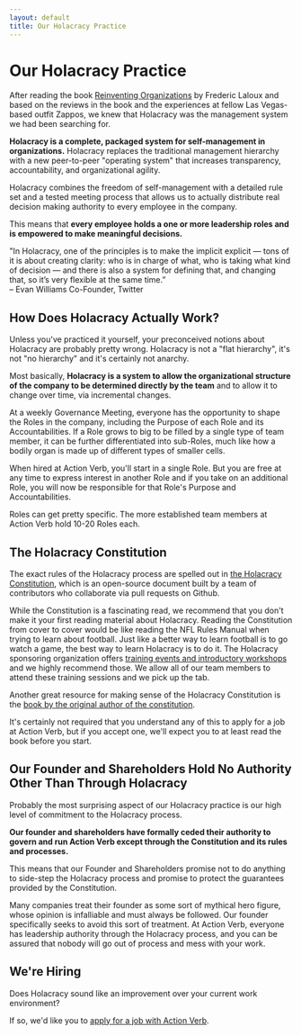 ```yaml
---
layout: default
title: Our Holacracy Practice
---
```


# Our Holacracy Practice

After reading the book
[Reinventing Organizations](http://www.reinventingorganizations.com/)
by Frederic Laloux and based on the reviews in the book and the
experiences at fellow Las Vegas-based outfit Zappos,  we knew that
Holacracy was the management system we had been searching for.

**Holacracy is a complete, packaged system for self-management in
organizations.** Holacracy replaces the traditional management hierarchy
with a new peer-to-peer &quot;operating system&quot; that increases transparency,
accountability, and organizational agility.

Holacracy combines the freedom of self-management with a detailed rule
set and a tested meeting process that allows us to actually distribute
real decision making authority to every employee in the company.

This means that **every employee holds a one or more leadership roles and
is empowered to make meaningful decisions.**

<div class="quote">&quot;In Holacracy, one of the principles is to make
the implicit explicit — tons of it is about creating clarity: who is in
charge of what, who is taking what kind of decision — and there is also
a system for defining that, and changing that, so it’s very flexible
at the same time.”<br />&ndash; Evan Williams Co-Founder, Twitter</div>


## How Does Holacracy Actually Work?

Unless you've practiced it yourself, your preconceived notions about
Holacracy are probably pretty wrong.  Holacracy is not a &quot;flat
hierarchy&quot;, it's not &quot;no hierarchy&quot; and it's certainly
not anarchy.

Most basically, **Holacracy is a system to allow the organizational structure
of the company to be determined directly by the team** and to allow it to
change over time, via incremental changes.

At a weekly Governance Meeting, everyone has the opportunity to shape
the Roles in the company, including the Purpose of each Role and its
Accountabilities.  If a Role grows to big to be filled by a single type
of team member, it can be further differentiated into sub-Roles, much like
how a bodily organ is made up of different types of smaller cells.

When hired at Action Verb, you'll start in a single Role.  But you are
free at any time to express interest in another Role and if you take on
an additional Role, you will now be responsible for that Role's Purpose
and Accountabilities.

Roles can get pretty specific.
The more established team members at Action Verb hold 10-20 Roles each.


## The Holacracy Constitution

The exact rules of the Holacracy process are spelled out in <a
href="http://www.holacracy.org/constitution"
target="_blank">the Holacracy Constitution</a>, which is an open-source
document built by a team of contributors who collaborate via pull
requests on Github.

While the Constitution is a fascinating read, we recommend that you don't
make it your first reading material about Holacracy.  Reading the
Constitution from cover to cover would be like reading the NFL Rules
Manual when trying to learn about football.  Just like a better way to
learn football is to go watch a game, the best way to learn Holacracy is
to do it.  The Holacracy sponsoring organization offers <a
href="http://www.holacracy.org/events" target="_blank">training
events and introductory workshops</a> and we highly recommend those.  We
allow all of our team members to attend these training sessions and we
pick up the tab.

Another great resource for making sense of the Holacracy Constitution is
the <a href="https://www.amazon.com/dp/B00PF6QM6K/" target="_blank">book by the original author of the constitution</a>.

It's certainly not required that you understand any of this to apply for
a job at Action Verb, but if you accept one, we'll expect you to at
least read the book before you start.


## Our Founder and Shareholders Hold No Authority Other Than Through Holacracy

Probably the most surprising aspect of our Holacracy practice is our
high level of commitment to the Holacracy process.

**Our founder and shareholders have formally ceded their authority to
govern and run Action Verb except through the Constitution and its rules
and processes.**

This means that our Founder and Shareholders promise not to do anything
to side-step the Holacracy process and promise to protect the guarantees
provided by the Constitution.

Many companies treat their founder as some sort of mythical hero figure,
whose opinion is infalliable and must always be followed.  Our founder
specifically seeks to avoid this sort of treatment.  At Action Verb,
everyone has leadership authority through the Holacracy process, and you
can be assured that nobody will go out of process and mess with your
work.



## We're Hiring

Does Holacracy sound like an improvement over your current work
environment?

If so, we'd like you to [apply for a job with Action Verb](/now-hiring).
